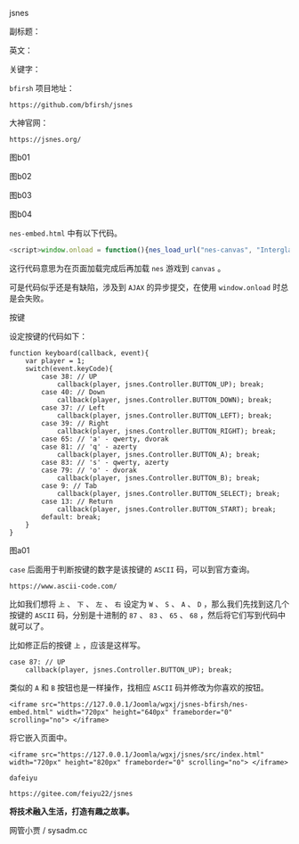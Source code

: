 jsnes

副标题：

英文：

关键字：





`bfirsh` 项目地址：

```
https://github.com/bfirsh/jsnes
```



大神官网：

```
https://jsnes.org/
```

图b01

图b02

图b03

图b04









`nes-embed.html` 中有以下代码。

```js
<script>window.onload = function(){nes_load_url("nes-canvas", "InterglacticTransmissing.nes");}</script>
```

这行代码意思为在页面加载完成后再加载 `nes` 游戏到 `canvas` 。

可是代码似乎还是有缺陷，涉及到 `AJAX` 的异步提交，在使用 `window.onload` 时总是会失败。





按键



设定按键的代码如下：

```
function keyboard(callback, event){
	var player = 1;
	switch(event.keyCode){
		case 38: // UP
			callback(player, jsnes.Controller.BUTTON_UP); break;
		case 40: // Down
			callback(player, jsnes.Controller.BUTTON_DOWN); break;
		case 37: // Left
			callback(player, jsnes.Controller.BUTTON_LEFT); break;
		case 39: // Right
			callback(player, jsnes.Controller.BUTTON_RIGHT); break;
		case 65: // 'a' - qwerty, dvorak
		case 81: // 'q' - azerty
			callback(player, jsnes.Controller.BUTTON_A); break;
		case 83: // 's' - qwerty, azerty
		case 79: // 'o' - dvorak
			callback(player, jsnes.Controller.BUTTON_B); break;
		case 9: // Tab
			callback(player, jsnes.Controller.BUTTON_SELECT); break;
		case 13: // Return
			callback(player, jsnes.Controller.BUTTON_START); break;
		default: break;
	}
}
```

图a01



`case` 后面用于判断按键的数字是该按键的 `ASCII` 码，可以到官方查询。

```
https://www.ascii-code.com/
```

比如我们想将 `上` 、 `下` 、 `左` 、 `右` 设定为 `W` 、 `S` 、 `A` 、 `D` ，那么我们先找到这几个按键的 `ASCII` 码，分别是十进制的 `87` 、 `83` 、 `65` 、 `68` ，然后将它们写到代码中就可以了。



比如修正后的按键 `上` ，应该是这样写。

```
case 87: // UP
	callback(player, jsnes.Controller.BUTTON_UP); break;
```



类似的 `A` 和 `B` 按钮也是一样操作，找相应 `ASCII` 码并修改为你喜欢的按钮。





```
<iframe src="https://127.0.0.1/Joomla/wgxj/jsnes-bfirsh/nes-embed.html" width="720px" height="640px" frameborder="0" scrolling="no"> </iframe>
```





将它嵌入页面中。

```
<iframe src="https://127.0.0.1/Joomla/wgxj/jsnes/src/index.html" width="720px" height="820px" frameborder="0" scrolling="no"> </iframe>
```





`dafeiyu`

```
https://gitee.com/feiyu22/jsnes
```







**将技术融入生活，打造有趣之故事。**

网管小贾 / sysadm.cc

